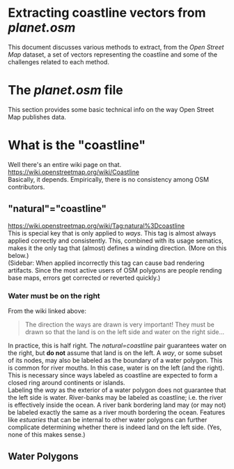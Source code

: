 # Extracting coastline vectors from *planet.osm* 
This document discusses various methods to extract, from the *Open Street Map* dataset, a set of vectors representing the coastline and some of the challenges related to each method.

# The *planet.osm* file 
This section provides some basic technical info on the way Open Street Map publishes data.

# What is the "coastline"
Well there's an entire wiki page on that. <https://wiki.openstreetmap.org/wiki/Coastline>  
Basically, it depends. Empirically, there is no consistency among OSM contributors.

## "natural"="coastline"
<https://wiki.openstreetmap.org/wiki/Tag:natural%3Dcoastline>  
This is special key that is only applied to *ways*. This tag is almost always applied correctly and consistently. This, combined with its usage sematics, makes it the only tag that (almost) defines a winding direction. (More on this below.)  
(Sidebar: When applied incorrectly this tag can cause bad rendering artifacts. Since the most active users of OSM polygons are people rending base maps, errors get corrected or reverted quickly.)
### Water must be on the right
From the wiki linked above:
> The direction the ways are drawn is very important! They must be drawn so that the land is on the left side and water on the right side...  

In practice, this is half right. The *natural=coastline* pair guarantees water on the right, but __do not__ assume that land is on the left. A *way*, or some subset of its nodes, may also be labeled as the boundary of a water polygon. This is common for river mouths. In this case, water is on the left (and the right). This is necessary since ways labeled as coastline are expected to form a closed ring around continents or islands.  
Labeling the *way* as the exterior of a water polygon does not guarantee that the left side is water. River-banks may be labeled as coastline; i.e. the river is effectively inside the ocean. A river bank bordering land may (or may not) be labeled exactly the same as a river mouth bordering the ocean. Features like *estuaries* that can be internal to other water polygons can further complicate determining whether there is indeed land on the left side. (Yes, none of this makes sense.)

## Water Polygons
